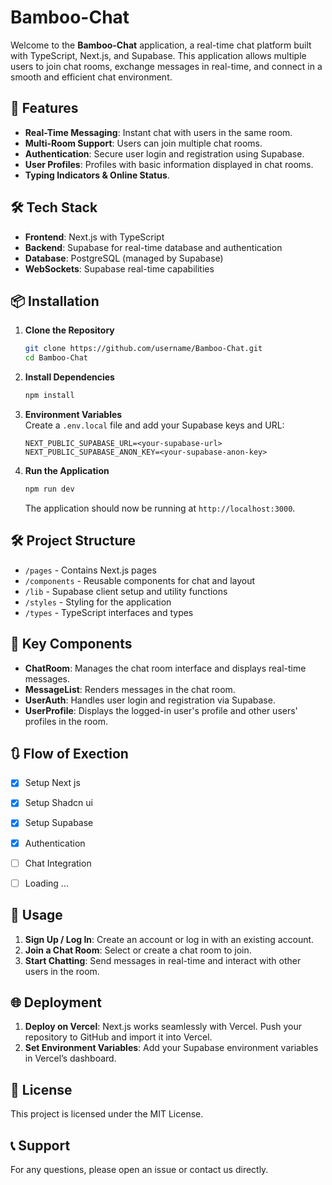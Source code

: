 # Bamboo-Chat

Welcome to the **Bamboo-Chat** application, a real-time chat platform built with TypeScript, Next.js, and Supabase. This application allows multiple users to join chat rooms, exchange messages in real-time, and connect in a smooth and efficient chat environment.

## 🚀 Features

- **Real-Time Messaging**: Instant chat with users in the same room.
- **Multi-Room Support**: Users can join multiple chat rooms.
- **Authentication**: Secure user login and registration using Supabase.
- **User Profiles**: Profiles with basic information displayed in chat rooms.
- **Typing Indicators & Online Status**.

## 🛠 Tech Stack

- **Frontend**: Next.js with TypeScript
- **Backend**: Supabase for real-time database and authentication
- **Database**: PostgreSQL (managed by Supabase)
- **WebSockets**: Supabase real-time capabilities

## 📦 Installation

1. **Clone the Repository**
   ```bash
   git clone https://github.com/username/Bamboo-Chat.git
   cd Bamboo-Chat
   ```

2. **Install Dependencies**
   ```bash
   npm install
   ```

3. **Environment Variables**  
   Create a `.env.local` file and add your Supabase keys and URL:
   ```plaintext
   NEXT_PUBLIC_SUPABASE_URL=<your-supabase-url>
   NEXT_PUBLIC_SUPABASE_ANON_KEY=<your-supabase-anon-key>
   ```

4. **Run the Application**
   ```bash
   npm run dev
   ```
   The application should now be running at `http://localhost:3000`.

## 🛠️ Project Structure

- `/pages` - Contains Next.js pages
- `/components` - Reusable components for chat and layout
- `/lib` - Supabase client setup and utility functions
- `/styles` - Styling for the application
- `/types` - TypeScript interfaces and types

## 🧩 Key Components

- **ChatRoom**: Manages the chat room interface and displays real-time messages.
- **MessageList**: Renders messages in the chat room.
- **UserAuth**: Handles user login and registration via Supabase.
- **UserProfile**: Displays the logged-in user's profile and other users' profiles in the room.

## 🔃 Flow of Exection

- [x] Setup Next js
- [x] Setup Shadcn ui
- [x] Setup Supabase
- [x] Authentication
- [ ] Chat Integration
- [ ] Loading ...


## 📝 Usage

1. **Sign Up / Log In**: Create an account or log in with an existing account.
2. **Join a Chat Room**: Select or create a chat room to join.
3. **Start Chatting**: Send messages in real-time and interact with other users in the room.

## 🌐 Deployment

1. **Deploy on Vercel**: Next.js works seamlessly with Vercel. Push your repository to GitHub and import it into Vercel.
2. **Set Environment Variables**: Add your Supabase environment variables in Vercel’s dashboard.

## 📜 License

This project is licensed under the MIT License.

## 📞 Support

For any questions, please open an issue or contact us directly.
